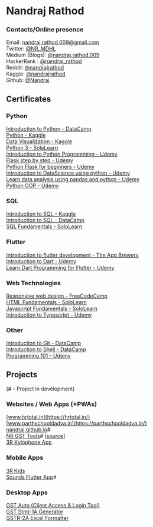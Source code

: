 # Nandraj Rathod

### Contacts/Online presence 
Email: [nandraj.rathod.009@gmail.com](mailto:nandraj.rathod.009@gmail.com) \
Twitter: [@NR_MDHL](https://twitter.com/NR_MDHL) \
Medium (Blogs): [@nandraj.rathod.009](https://medium.com/@nandraj.rathod.009) \
HackerRank : [@nandraj_rathod](https://www.hackerrank.com/nandraj_rathod?hr_r=1) \
Reddit: [@nandrajrathod](https://www.reddit.com/user/nandrajrathod) \
Kaggle: [@nandrajrathod](https://www.kaggle.com/nandrajrathod) \
Github: [@Nandraj](https://github.com/Nandraj)
<!-- Website: [nandraj.github.io](https://nandraj.github.io/#/) -->

## Certificates
### Python 
[Introduction to Python - DataCamp](https://www.datacamp.com/statement-of-accomplishment/course/4b543e8abd1c7eaba140c2977057dd803649c26c) \
[Python - Kaggle](https://www.kaggle.com/learn/certification/nandrajrathod/python) \
[Data Visualization - Kaggle](https://www.kaggle.com/learn/certification/nandrajrathod/data-visualization) \
[Python 3 - SoleLearn](https://www.sololearn.com/Certificate/1073-10770741/pdf/) \
[Introduction to Python Programming - Udemy](https://www.udemy.com/certificate/UC-FC0ZMEXH/) \
[Flask step by step - Udemy](https://www.udemy.com/certificate/UC-FFJZH374/) \
[Python Flask for beginners - Udemy](https://www.udemy.com/certificate/UC-7c6d00e5-f008-44a4-af59-69dc4b3a8b9e/) \
[Introduction to DataScience using python - Udemy](https://www.udemy.com/certificate/UC-OKXGKI0H/) \
[Learn data analysis using pandas and python - Udemy](https://www.udemy.com/certificate/UC-HX6CBGHW/) \
[Python OOP - Udemy](https://www.udemy.com/certificate/UC-671d0017-c0db-4d73-8315-f9a284ea4c34/)

### SQL
[Introduction to SQL - Kaggle](https://www.kaggle.com/learn/certification/nandrajrathod/intro-to-sql) \
[Introduction to SQL - DataCamp](https://www.datacamp.com/statement-of-accomplishment/course/eae288c637909400e1b2446d347aecbea4b643e7) \
[SQL Fundamentals - SoloLearn](https://www.sololearn.com/Certificate/1060-10770741/pdf/)

### Flutter
[Introduction to flutter development - The App Brewery](https://pbs.twimg.com/media/Ea9sZJ4UMAAQLkh?format=jpg&name=large) \
[Introduction to Dart - Udemy](https://www.udemy.com/certificate/UC-W9NMCNDS/) \
[Learn Dart Programming for Flutter - Udemy](https://www.udemy.com/certificate/UC-f53f5813-1687-496e-8722-b3567e12d26e/)

### Web Technologies
[Responsive web design - FreeCodeCamp](https://www.freecodecamp.org/certification/nandrajrathod/responsive-web-design) \
[HTML Fundamentals - SoloLearn](https://www.sololearn.com/Certificate/1014-10770741/pdf/) \
[Javascript Fundamentals - SoloLearn](https://www.sololearn.com/Certificate/1024-10770741/pdf/) \
[Introduction to Typescript - Udemy](https://www.udemy.com/certificate/UC-e0c62df5-4b3c-417b-ac8c-a5b4b6c12733/)

### Other
[Introduction to Git - DataCamp](https://www.datacamp.com/statement-of-accomplishment/course/f9959338a97410dda04b20a60c3a7e7a219e7405) \
[Introduction to Shell - DataCamp](https://www.datacamp.com/statement-of-accomplishment/course/910707f0194e3b19d8774b40eee48fe93213f1a9) \
[Programming 101 - Udemy](https://www.udemy.com/certificate/UC-G4028S9F/) 


## Projects
(# - Project in development)

### Websites / Web Apps (+PWAs)
[www.hrtotal.in](https://hrtotal.in/) \
[www.parthschooldadva.in](https://parthschooldadva.in/) \
[nandraj.github.io](https://nandraj.github.io/#/)# \
[NR GST Tools](http://nr-gst-tools.herokuapp.com/)# [[source](https://github.com/Nandraj/GSTIndia/tree/master/GST_Tools_Flask_App)] \
[3R Xylophone App](https://threer-xylophone.herokuapp.com/#/)

### Mobile Apps
[3R Kids](https://play.google.com/store/apps/details?id=io.github.nandraj.ThreeRKids) \
[Sounds Flutter App](https://github.com/Nandraj/Sounds_Flutter_App)#


### Desktop Apps
[GST Auto (Client Access & Login Tool)](https://github.com/Nandraj/GST_Auto_PyQt#gst-auto-pyqt5-version) \
[GST Stmt-1A Generator](https://github.com/Nandraj/GSTIndia#statement-1a-excel-to-json-generator) \
[GSTR-2A Excel Formatter](https://github.com/Nandraj/GSTIndia#gstr-2a-excel-formatter)
